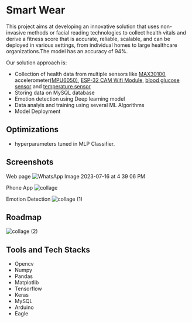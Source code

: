 # Smart Wear

This project aims at developing an innovative solution that uses non-invasive methods or facial reading technologies to collect health vitals and derive a fitness score that is accurate, reliable, scalable, and can be deployed in various settings, from individual homes to large healthcare organizations.The model has an accuracy of 94%.

Our solution approach is:

- Collection of health data from multiple sensors like [MAX30100](https://www.googleadservices.com/pagead/aclk?sa=L&ai=DChcSEwiBwtSgl5OAAxVokmYCHayHARYYABADGgJzbQ&ae=2&ohost=www.google.com&cid=CAESbeD24wXBk5ZzJFf2u8SABNRn9sXr6rfA9lxRIw6pJDPRrm0YF-2hxxY0dIUxZqDdhSeYgL-WT3kGR5HcEi2M3wqlTsLS1hauIALa5dBEvMEIMQLdFRuNWlTGGSYd0jCW9pT9S3PNhVb0ESJ-XLM&sig=AOD64_0GYnq2_s3afIoi7u4te_2mJRxxEA&ctype=5&q=&ved=2ahUKEwi068qgl5OAAxU1amwGHRNZDyUQ9aACKAB6BAgGEBU&adurl=), accelerometer[(MPU6050)](https://robu.in/product/mpu-6050-gyro-sensor-2-accelerometer/), [ESP-32 CAM Wifi Module](https://www.electronicscomp.com/esp32-cam-wifi-module-bluetooth-with-ov2640-camera-module-2mp-for-face-recognization?gclid=Cj0KCQjwqs6lBhCxARIsAG8YcDjopqELU-LpxUKawFz5oCwQjMG2bDbsRsNPxCS4mywbILHjh4zcjdAaAliMEALw_wcB), [blood glucose sensor](https://www.researchgate.net/figure/Working-principle-of-the-glucose-sensor-patch-and-characterization-in-a-semi-infinite_fig1_358801890) and [temperature sensor](https://eepower.com/resistor-guide/resistor-types/ntc-thermistor/)
- Storing data on MySQL database
- Emotion detection using Deep learning model
- Data analyis and training using several ML Algorithms
- Model Deployment 

 

 




## Optimizations
- hyperparameters tuned in MLP Classifier.


## Screenshots


Web page
![WhatsApp Image 2023-07-16 at 4 39 06 PM](https://github.com/monalisa22/FutureWearHackathon/assets/100671634/e2c5798c-f9a8-491f-b214-09a60c50b68d)

Phone App
![collage](https://github.com/monalisa22/FutureWearHackathon/assets/100671634/f4401f47-272e-489b-a441-be9e978d9d21)


Emotion Detection
![collage (1)](https://github.com/monalisa22/FutureWearHackathon/assets/100671634/1578eb7f-4d6b-4892-9631-ee029b4e80ad)


## Roadmap
![collage (2)](https://github.com/monalisa22/FutureWearHackathon/assets/100671634/d175dc6d-26a2-4074-aa0e-6eeb1d214c7b)



## Tools and Tech Stacks
- Opencv
- Numpy
- Pandas
- Matplotlib
- Tensorflow
- Keras
- MySQL
- Arduino
- Eagle




